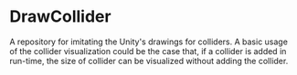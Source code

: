 # DrawCollider
A repository for imitating the Unity's drawings for colliders. A basic usage of the collider visualization could be the case that, if a collider is added in run-time, the size of collider can be visualized without adding the collider.
